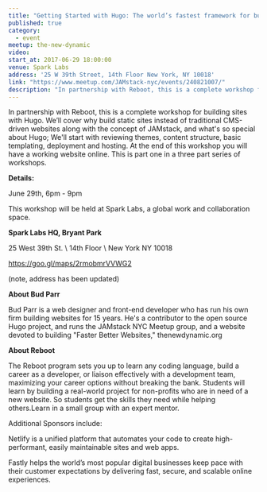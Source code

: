 ```yaml
---
title: "Getting Started with Hugo: The world’s fastest framework for building websites."
published: true
category:
  - event
meetup: the-new-dynamic
video:
start_at: 2017-06-29 18:00:00
venue: Spark Labs
address: '25 W 39th Street, 14th Floor New York, NY 10018'
link: "https://www.meetup.com/JAMstack-nyc/events/240821007/"
description: "In partnership with Reboot, this is a complete workshop for building sites with Hugo. We’ll cover why build static sites instead of traditional CMS-driven websites along with the concept of JAMstack, and what's so special about Hugo; We'll start with reviewing themes, content structure, basic templating, deployment and hosting."
---
```

In partnership with Reboot, this is a complete workshop for building sites with Hugo. We’ll cover why build static sites instead of traditional CMS-driven websites along with the concept of JAMstack, and what's so special about Hugo; We'll start with reviewing themes, content structure, basic templating, deployment and hosting. At the end of this workshop you will have a working  website online. This is part one in a three part series of workshops.


**Details:**

June 29th, 6pm - 9pm

This workshop will be held at Spark Labs,  a global work and collaboration space.

**Spark Labs HQ, Bryant Park**

25 West 39th St. \\
14th Floor \\
New York NY 10018

<https://goo.gl/maps/2rmobmrVVWG2>

(note, address has been updated)




**About Bud Parr**

Bud Parr is a web designer and front-end developer who has run his own firm building websites for 15 years. He's a contributor to the open source Hugo project, and runs the JAMstack NYC Meetup group, and a website devoted to building "Faster Better Websites," thenewdynamic.org


**About Reboot**

The Reboot program sets you up to learn any coding language, build a career as a developer, or liaison effectively with a development team, maximizing your career options without breaking the bank. Students will learn by building a real-world project for non-profits who are in need of a new website. So students get the skills they need while helping others.Learn in a small group with an expert mentor.





Additional Sponsors include:

Netlify is a unified platform that automates your code to create high-performant, easily maintainable sites and web apps.

Fastly helps the world’s most popular digital businesses keep pace with their customer expectations by delivering fast, secure, and scalable online experiences.
